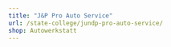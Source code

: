 ```yaml
---
title: "J&P Pro Auto Service"
url: /state-college/jundp-pro-auto-service/
shop: Autowerkstatt
---
```

